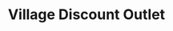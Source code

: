 ---
title: "Village Discount Outlet"
url: /chicago/village-discount-outlet-west-47th-street/
shop: Gebrauchtwaren
---